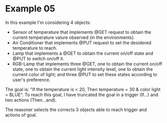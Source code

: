 Example 05
===========

In this example I'm considering 4 objects:
* Sensor of temperature that implements @GET request to obtain the current temperature valure observed (in the environments).
* Air Conditioner that implements @PUT request to set the desidered temperature to reach.
* Lamp that implements a @GET to obtain the current on/off state and @PUT to switch on/off it.
* RGB-Lamp that implements three @GET, one to obtain the current on/off state, one to obtain the current light intensity level, one to obtain the current color of light; and three @PUT to set these states according to user's preference.

The goal is: "If the temperature is < 20, Then temperature = 30 & color light = BLUE".
To reach this goal, I have truncated the goal in a trigger (If...) and two actions (Then...and).

The reasoner selects the corrects 3 objects able to reach trigger and actions of goal.

